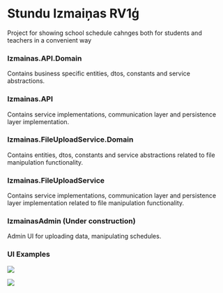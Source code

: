 # Stundu Izmaiņas RV1ģ
Project for showing school schedule cahnges both for students and teachers in a convenient way

### Izmainas.API.Domain
Contains business specific entities, dtos, constants and service abstractions.

### Izmainas.API
Contains service implementations, communication layer and persistence layer implementation.

### Izmainas.FileUploadService.Domain
Contains entities, dtos, constants and service abstractions related to file manipulation functionality.

### Izmainas.FileUploadService
Contains service implementations, communication layer and persistence layer implementation related to file manipulation functionality.

### IzmainasAdmin (Under construction)
Admin UI for uploading data, manipulating schedules.

### UI Examples

![](https://drive.google.com/uc?export=view&id=1X2lS5zf2KZqMPGgas82-a2-Rcw_20jJa)

![](https://drive.google.com/uc?export=view&id=1GnQmEntJAlIC8HmqPbp8jBVx_NcwnS9W)
